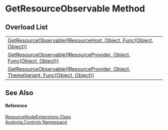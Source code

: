 # GetResourceObservable Method


## Overload List
<table>
<tr>
<td><a href="M_Avalonia_Controls_ResourceNodeExtensions_GetResourceObservable">GetResourceObservable(IResourceHost, Object, Func(Object, Object))</a></td>
<td> </td>
</tr>
<tr>
<td><a href="M_Avalonia_Controls_ResourceNodeExtensions_GetResourceObservable_2">GetResourceObservable(IResourceProvider, Object, Func(Object, Object))</a></td>
<td> </td>
</tr>
<tr>
<td><a href="M_Avalonia_Controls_ResourceNodeExtensions_GetResourceObservable_1">GetResourceObservable(IResourceProvider, Object, ThemeVariant, Func(Object, Object))</a></td>
<td> </td>
</tr>
</table>

## See Also


#### Reference
<a href="T_Avalonia_Controls_ResourceNodeExtensions">ResourceNodeExtensions Class</a>  
<a href="N_Avalonia_Controls">Avalonia.Controls Namespace</a>  

